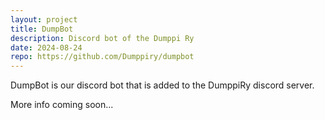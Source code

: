 ```yaml
---
layout: project
title: DumpBot
description: Discord bot of the Dumppi Ry
date: 2024-08-24
repo: https://github.com/Dumppiry/dumpbot
---
```


DumpBot is our discord bot that is added to the DumppiRy discord server.

More info coming soon...
